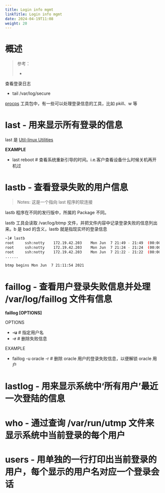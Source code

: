 ```yaml
---
title: Login info mgmt
linkTitle: Login info mgmt
date: 2024-04-19T11:08
weight: 20
---
```


# 概述

> 参考：
>
> -

查看登录日志

- tail /var/log/secure

[procps](/docs/1.操作系统/Linux%20管理/Linux%20系统管理工具/procps%20工具集.md) 工具包中，有一些可以处理登录信息的工具，比如 pkill、w 等

# last - 用来显示所有登录的信息

last 是 [Util-linux Utilities](/docs/1.操作系统/Linux%20管理/Util-linux%20Utilities.md)

**EXAMPLE**

- last reboot # 查看系统重新引导的时间。i.e.客户查看设备什么时候关机再开机过

# lastb - 查看登录失败的用户信息

> Notes: 这是一个指向 last 程序的软连接

lastb 程序在不同的发行版中，所属的 Package 不同。

lastb 工具会读取 /var/log/btmp 文件，并把文件内容中记录登录失败的信息列出来。b 是 bad 的含义，lastb 就是指现实坏的登录信息

```bash
~]# lastb
root     ssh:notty    172.19.42.203    Mon Jun  7 21:49 - 21:49  (00:00)
root     ssh:notty    172.19.42.203    Mon Jun  7 21:24 - 21:24  (00:00)
root     ssh:notty    172.19.42.203    Mon Jun  7 21:22 - 21:22  (00:00)
......

btmp begins Mon Jun  7 21:11:54 2021
```

# faillog - 查看用户登录失败信息并处理 /var/log/faillog 文件有信息

**faillog \[OPTIONS]**

OPTIONS

- **-u** # 指定用户名
- **-r** # 删除失败信息

EXAMPLE

- faillog -u oracle -r # 删除 oracle 用户的登录失败信息，以便解锁 oracle 用户

# lastlog - 用来显示系统中‘所有用户’最近一次登陆的信息

# who - 通过查询 /var/run/utmp 文件来显示系统中当前登录的每个用户

# users - 用单独的一行打印出当前登录的用户，每个显示的用户名对应一个登录会话
